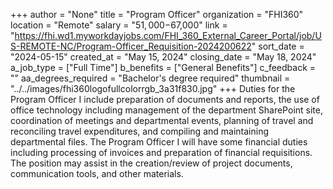 +++
author = "None"
title = "Program Officer"
organization = "FHI360"
location = "Remote"
salary = "$51,000-$67,000"
link = "https://fhi.wd1.myworkdayjobs.com/FHI_360_External_Career_Portal/job/US-REMOTE-NC/Program-Officer_Requisition-2024200622"
sort_date = "2024-05-15"
created_at = "May 15, 2024"
closing_date = "May 18, 2024"
a_job_type = ["Full Time"]
b_benefits = ["General Benefits"]
c_feedback = ""
aa_degrees_required = "Bachelor's degree required"
thumbnail = "../../images/fhi360logofullcolorrgb_3a31f830.jpg"
+++
Duties for the Program Officer I include preparation of documents and reports, the use of office technology including management of the department SharePoint site, coordination of meetings and departmental events, planning of travel and reconciling travel expenditures, and compiling and maintaining departmental files. The Program Officer I will have some financial duties including processing of invoices and preparation of financial requisitions. The position may assist in the creation/review of project documents, communication tools, and other materials.